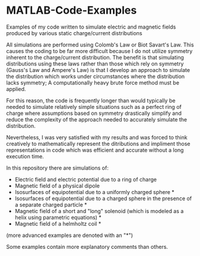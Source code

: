 # MATLAB-Code-Examples
Examples of my code written to simulate electric and magnetic fields produced by various static charge/current distributions

All simulations are performed using Colomb's Law or Biot Savart's Law. This causes the coding to be far more difficult because I do not utilize symmetry inherent to the charge/current distribution. The benefit is that simulating distributions using these laws rather than those which rely on symmetry (Gauss's Law and Ampere's Law) is that I develop an approach to simulate the distribution which works under circumstances where the distribution lacks symmetry; A computationally heavy brute force method must be applied.

For this reason, the code is frequently longer than would typically be needed to simulate relatively simple situations such as a perfect ring of charge where assumptions based on symmetry drastically simplify and reduce the complexity of the approach needed to accurately simulate the distribution.

Nevertheless, I was very satisfied with my results and was forced to think creatively to mathematically represent the ditributions and impliment those representations in code which was efficient and accurate without a long execution time.

In this repository there are simulations of:

- Electric field and electric potential due to a ring of charge
- Magnetic field of a physical dipole
- Isosurfaces of equipotential due to a uniformly charged sphere *
- Isosurfaces of equipotential due to a charged sphere in the presence of a separate charged particle *
- Magnetic field of a short and "long" solenoid (which is modeled as a helix using parametric equations) *
- Magnetic field of a helmholtz coil *

 (more advanced examples are denoted with an "*")
 
 Some examples contain more explanatory comments than others.
